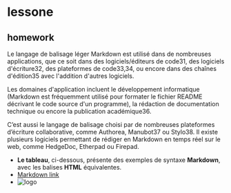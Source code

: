 # lessone

## homework
Le langage de balisage léger Markdown est utilisé dans de nombreuses applications, que ce soit dans des logiciels/éditeurs de code31,
des logiciels d'écriture32, des plateformes de code33,34, ou encore dans des chaînes d'édition35 avec l'addition d'autres logiciels.

Les domaines d'application incluent le développement informatique (Markdown est fréquemment utilisé pour formater le fichier README décrivant le code source d'un programme), la rédaction de documentation technique ou encore la publication académique36.

C’est aussi le langage de balisage choisi par de nombreuses plateformes d’écriture collaborative, comme Authorea, Manubot37 ou Stylo38. Il existe plusieurs logiciels permettant de rédiger en Markdown en temps réel sur le web, comme HedgeDoc, Etherpad ou Firepad.

* **Le tableau**, ci-dessous, présente des exemples de syntaxe **Markdown**, avec les balises **HTML** équivalentes.
* [Markdown link](https://fr.wikipedia.org/wiki/Markdown)
* ![logo](https://seeklogo.com/images/M/markdown-logo-E54F1D219E-seeklogo.com.png)